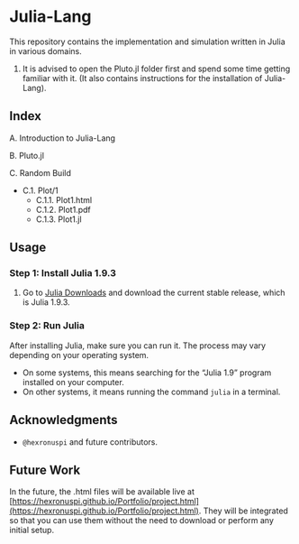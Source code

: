 # Julia-Lang

This repository contains the implementation and simulation written in Julia in various domains.

1. It is advised to open the Pluto.jl folder first and spend some time getting familiar with it. (It also contains instructions for the installation of Julia-Lang).

## Index

A. Introduction to Julia-Lang

B. Pluto.jl

C. Random Build
   - C.1. Plot/1
     - C.1.1. Plot1.html
     - C.1.2. Plot1.pdf
     - C.1.3. Plot1.jl

## Usage

### Step 1: Install Julia 1.9.3

1. Go to [Julia Downloads](https://julialang.org/downloads) and download the current stable release, which is Julia 1.9.3.

### Step 2: Run Julia

After installing Julia, make sure you can run it. The process may vary depending on your operating system.

- On some systems, this means searching for the “Julia 1.9” program installed on your computer.
- On other systems, it means running the command `julia` in a terminal.


## Acknowledgments

-  ` @hexronuspi ` and future contributors.

## Future Work

In the future, the .html files will be available live at [https://hexronuspi.github.io/Portfolio/project.html](https://hexronuspi.github.io/Portfolio/project.html). They will be integrated so that you can use them without the need to download or perform any initial setup.
